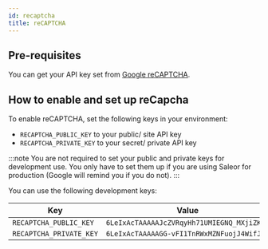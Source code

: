```yaml
---
id: recaptcha
title: reCAPTCHA
---
```


## Pre-requisites

You can get your API key set from [Google reCAPTCHA](https://www.google.com/recaptcha/admin).

## How to enable and set up reCapcha

To enable reCAPTCHA, set the following keys in your environment:

- `RECAPTCHA_PUBLIC_KEY` to your public/ site API key
- `RECAPTCHA_PRIVATE_KEY` to your secret/ private API key

:::note
You are not required to set your public and private keys for development use. You only have to set them up if you are using Saleor for production (Google will remind you if you do not).
:::

You can use the following development keys:

| Key                     | Value                                      |
| ----------------------- | ------------------------------------------ |
| `RECAPTCHA_PUBLIC_KEY`  | `6LeIxAcTAAAAAJcZVRqyHh71UMIEGNQ_MXjiZKhI` |
| `RECAPTCHA_PRIVATE_KEY` | `6LeIxAcTAAAAAGG-vFI1TnRWxMZNFuojJ4WifJWe` |
